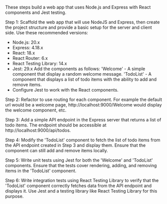 These steps build a web app that uses Node.js and Express with React components and Jest testing.

Step 1: Scaffold the web app that will use NodeJS and Express, then create the project structure and provide a basic setup for the server and client side.
Use these recommended versions:
- Node.js: 20.x
- Express: 4.18.x 
- React: 18.x 
- React Router: 6.x
- React Testing Library: 14.x
- Jest: 29.x 
Add the components as follows:
'Welcome' - A simple component that display a random welcome message.
'TodoList' - A component that displays a list of todo items with the ability to add and remove items.
- Configure Jest to work with the React components.

Step 2: Refactor to use routing for each component. For example the default url would be a welcome page, http://localhost:9000/Welcome would display the welcome component, etc.

Step 3: Add a simple API endpoint in the Express server that returns a list of todo items. The endpoint should be accessible at http://localhost:9000/api/todos.

Step 4: Modify the 'TodoList' component to fetch the list of todo items from the API endpoint created in Step 3 and display them. Ensure that the component can still add and remove items locally.

Step 5: Write unit tests using Jest for both the 'Welcome' and 'TodoList' components. Ensure that the tests cover rendering, adding, and removing items in the 'TodoList' component.

Step 6: Write integration tests using React Testing Library to verify that the 'TodoList' component correctly fetches data from the API endpoint and displays it. Use Jest and a testing library like React Testing Library for this purpose.